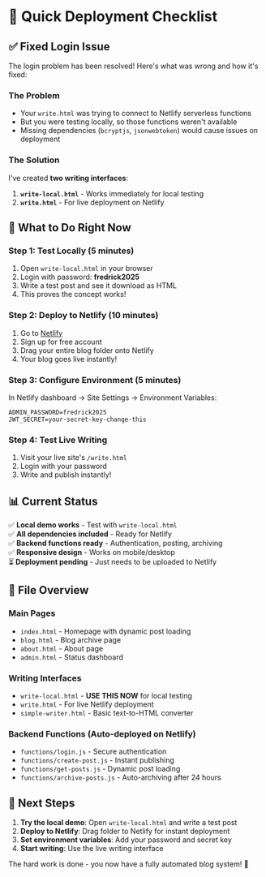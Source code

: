 # 🚀 Quick Deployment Checklist

## ✅ Fixed Login Issue

The login problem has been resolved! Here's what was wrong and how it's fixed:

### The Problem
- Your `write.html` was trying to connect to Netlify serverless functions
- But you were testing locally, so those functions weren't available
- Missing dependencies (`bcryptjs`, `jsonwebtoken`) would cause issues on deployment

### The Solution
I've created **two writing interfaces**:

1. **`write-local.html`** - Works immediately for local testing
2. **`write.html`** - For live deployment on Netlify

## 🎯 What to Do Right Now

### Step 1: Test Locally (5 minutes)
1. Open `write-local.html` in your browser
2. Login with password: **fredrick2025**
3. Write a test post and see it download as HTML
4. This proves the concept works!

### Step 2: Deploy to Netlify (10 minutes)
1. Go to [Netlify](https://app.netlify.com)
2. Sign up for free account
3. Drag your entire blog folder onto Netlify
4. Your blog goes live instantly!

### Step 3: Configure Environment (5 minutes)
In Netlify dashboard → Site Settings → Environment Variables:
```
ADMIN_PASSWORD=fredrick2025
JWT_SECRET=your-secret-key-change-this
```

### Step 4: Test Live Writing
1. Visit your live site's `/write.html`
2. Login with your password
3. Write and publish instantly!

## 📊 Current Status

✅ **Local demo works** - Test with `write-local.html`  
✅ **All dependencies included** - Ready for Netlify  
✅ **Backend functions ready** - Authentication, posting, archiving  
✅ **Responsive design** - Works on mobile/desktop  
⏳ **Deployment pending** - Just needs to be uploaded to Netlify  

## 🔧 File Overview

### Main Pages
- `index.html` - Homepage with dynamic post loading
- `blog.html` - Blog archive page
- `about.html` - About page
- `admin.html` - Status dashboard

### Writing Interfaces
- `write-local.html` - **USE THIS NOW** for local testing
- `write.html` - For live Netlify deployment
- `simple-writer.html` - Basic text-to-HTML converter

### Backend Functions (Auto-deployed on Netlify)
- `functions/login.js` - Secure authentication
- `functions/create-post.js` - Instant publishing
- `functions/get-posts.js` - Dynamic post loading
- `functions/archive-posts.js` - Auto-archiving after 24 hours

## 🎉 Next Steps

1. **Try the local demo**: Open `write-local.html` and write a test post
2. **Deploy to Netlify**: Drag folder to Netlify for instant deployment
3. **Set environment variables**: Add your password and secret key
4. **Start writing**: Use the live writing interface

The hard work is done - you now have a fully automated blog system! 🚀
